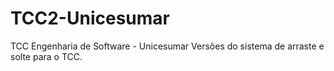 # TCC2-Unicesumar
TCC Engenharia de Software - Unicesumar
Versões do sistema de arraste e solte para o TCC.
